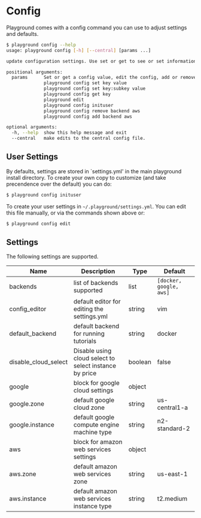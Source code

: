# Config

Playground comes with a config command you can use to adjust settings and defaults.

```bash
$ playground config --help
usage: playground config [-h] [--central] [params ...]

update configuration settings. Use set or get to see or set information.

positional arguments:
  params      Set or get a config value, edit the config, add or remove a list variable, or create a user-specific config.
              playground config set key value
              playground config set key:subkey value
              playground config get key
              playground edit
              playground config inituser
              playground config remove backend aws
              playground config add backend aws

optional arguments:
  -h, --help  show this help message and exit
  --central   make edits to the central config file.
```

## User Settings

By defaults, settings are stored in `settings.yml' in the main playground
install directory. To create your own copy to customize (and take precendence over the default)
you can do:

```bash
$ playground config inituser
```

To create your user settings in `~/.playground/settings.yml`. You can edit this file manually,
or via the commands shown above or:

```bash
$ playground config edit
```

## Settings

The following settings are supported.

| Name | Description | Type | Default |
|------|-------------|------|---------|
|backends | list of backends supported | list | `[docker, google, aws]` |
|config_editor | default editor for editing the settings.yml | string | vim |
| default_backend | default backend for running tutorials | string | docker |
| disable_cloud_select | Disable using cloud select to select instance by price | boolean | false |
| google | block for google cloud settings | object | |
| google.zone | default google cloud zone | string | us-central1-a |
| google.instance | default google compute engine machine type | string | n2-standard-2 |
| aws | block for amazon web services settings | object | |
| aws.zone | default amazon web services zone | string | us-east-1 |
| aws.instance | default amazon web services instance type | string | t2.medium |
